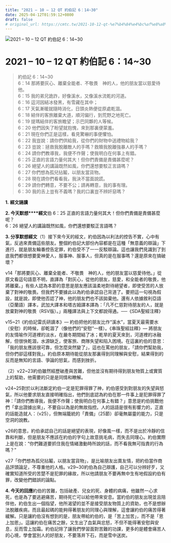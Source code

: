 ```yaml
---
title: "2021 – 10 – 12 QT 約伯記 6：14~30"
date: 2025-04-12T01:59:12+0800
draft: false
# original_url: https://cmtc.tw/2021-10-12-qt-%e7%b4%84%e4%bc%af%e8%a8%98-6%ef%bc%9a1430
---
```


![2021 – 10 – 12 QT 約伯記 6：14\~30](/images/qt.jpg   "2021 – 10 – 12 QT 約伯記 6：14\~30")

# 2021 – 10 – 12 QT 約伯記 6：14\~30

> 約伯記 6：14\~30  
> 6：14 那將要灰心、離棄全能者、不敬畏　神的人，他的朋友當以慈愛待他。  
> 6：15 我的弟兄詭詐，好像溪水，又像溪水流乾的河道。  
> 6：16 這河因結冰發黑，有雪藏在其中；  
> 6：17 天氣漸暖就隨時消化，日頭炎熱便從原處乾涸。  
> 6：18 結伴的客旅離棄大道，順河偏行，到荒野之地死亡。  
> 6：19 提瑪結伴的客旅瞻望；示巴同夥的人等候。  
> 6：20 他們因失了盼望就抱愧，來到那裏便蒙羞。  
> 6：21 現在你們正是這樣，看見驚嚇的事便懼怕。  
> 6：22 我豈說：請你們供給我，從你們的財物中送禮物給我？  
> 6：23 豈說：拯救我脫離敵人的手嗎？救贖我脫離強暴人的手嗎？  
> 6：24 請你們教導我，我便不作聲；使我明白在何事上有錯。  
> 6：25 正直的言語力量何其大！但你們責備是責備甚麼呢？  
> 6：26 絕望人的講論既然如風，你們還想要駁正言語嗎？  
> 6：27 你們想為孤兒拈鬮，以朋友當貨物。  
> 6：28 現在請你們看看我，我決不當面說謊。  
> 6：29 請你們轉意，不要不公；請再轉意，我的事有理。  
> 6：30 我的舌上豈有不義嗎？我的口裏豈不辨奸惡嗎？

**1.** **經文誦讀**

**2. 今天默想****經文**伯 6：25 正直的言語力量何其大！但你們責備是責備甚麼呢？  
6：26 絕望人的講論既然如風，你們還想要駁正言語嗎？

**3. 分享默想經文**（1）接下來今天的經文，約伯因為以利法的控告不實，心中有氣，反過來責備這些朋友。整個約伯記大部份內容都是在這種「無意義的辯論」下進行，就是朋友輪番控告定罪，約伯受不了一一反駁辯論。這也讓我們見識到了到底我們都很想要愛神愛人，服事神、服事人，但真的是在服事嗎？還是原來在搞破壞？

v14「那將要灰心、離棄全能者、不敬畏　神的人，他的朋友當以慈愛待他。」從原文看這句語意不明，直譯為「對灰心，從他的朋友，慈愛，和全能者的敬畏，他將離棄。」有些人認為本節的意思是朋友應該溫柔地對待絕望者，即使受苦的人放棄了對神的敬畏。但我們不要據此以為約伯承認自己背道了。要把這一句視為假設，就是說，即使他否認了神，他的朋友們也不該拋棄他。還有人依據敘利亞語（亞蘭語）譯本，武加大譯本和塔古姆譯本譯為：「凡不仁慈對待朋友的人，就是放棄對神的敬畏（RSV版）。」兩種譯法與上下文都說得通。──《SDA聖經注釋》

v15\~21《約伯記雷氏研讀本》— 約伯把他的朋友比作“溪水”，當夏天最需要水（安慰）的時候，卻乾涸了（像他們的“安慰”一樣）。《串珠聖經註釋》— 將朋友的友情喻作河道裡的淡水，在嚴冬期間結了冰；乾旱的夏天來到，河道裡的冰融解，但很快乾涸，水源缺乏，使客旅、商隊失望和陷入困境。在這裏約伯的意思：「我的朋友應該很可靠，但怎麼突然變了」，這也在罵他的朋友，「請你們幫助我，但你們卻這樣對我」。約伯原本期待能從朋友那裏得到同理解與安慰，結果得到的反而是無知的言語、爭論的怒氣，而感到挫折。

（2）v22\~23約伯雖然經歷破產與苦難，但他並沒有期待得到朋友物質上或實質上的幫助，他需要的只是是同情和瞭解。

v24\~25對於以利法斷定約伯一定是犯罪得罪了神，約伯感受到對朋友的失望與怒氣，所以他要求朋友直接明確指出，他們到底認為約伯在那一件事上是犯罪得罪了神：「請你們教導我，我便不作聲；使我明白在何事上有錯？」意思是約伯挑戰他們「拿出證據出來」，不要自以為是的無故指控。人的話語是很有影響力的，正直的話能造就人：（v25），但無端籠統的「責備」（25節）卻毫無屬靈的能力，只是空洞的說教。

v26的意思，約伯承認自己的話是絕望的表現，好像風一樣，而不是出於冷靜的信靠和判斷，但是朋友不應該在約伯的字句上故意挑毛病，而失去同理心。約伯實際上是在說：“你們難道要抓住我在情緒激動時所說的話，而不看我無可指責的行為嗎？”

v27「你們想為孤兒拈鬮，以朋友當貨物」，是比喻朋友出賣友情，把約伯當作商品評頭論足，不尊重他的人格。v29\~30約伯為自己辯護，自己可以分辨好歹，又確實知道所受的苦楚不是犯罪的緣故，所以他請朋友不要再無中生有地假設約伯有罪，改變他們錯誤的論點。

**4. 今天的回應**約伯的苦難，包括破產、兒女的死、身體的病痛，他雖然一心求死，也是為了要逃避痛苦，期待死亡可以給他帶來安息。當約伯的朋友出現並且陪伴他，約伯生出一個指望，他所渴望的並不是接受朋友物質上的資助，也不是想辦法脫離疾病，而且最起碼的能夠得著朋友的同理心與理解，這會讓約伯的痛苦得著緩解。只是讓約伯沒有想到的是，朋友帶給約伯的，是「苦上加苦」，而不是「恩上加恩」。這讓約伯在痛苦之餘，又生出了血氣與忿怒，不但不能得著安慰與安息，反而雪上加霜。約伯記除了讓我們學習面對苦難的功課，更多的是體會痛苦人的心境，學會當別人的好朋友，不要落井下石，而是雪中送炭。
